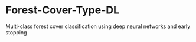# Forest-Cover-Type-DL
Multi-class forest cover classification using deep neural networks and early stopping

